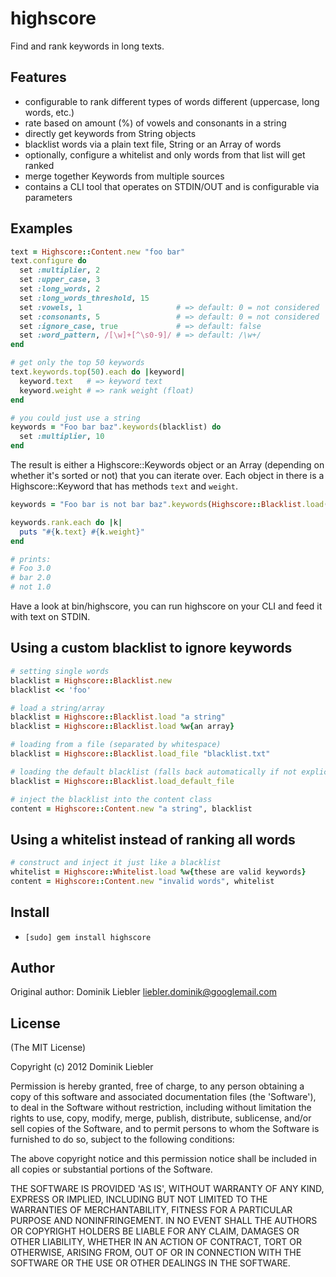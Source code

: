 highscore
===========

Find and rank keywords in long texts.

Features
--------

* configurable to rank different types of words different (uppercase, long words, etc.)
* rate based on amount (%) of vowels and consonants in a string
* directly get keywords from String objects
* blacklist words via a plain text file, String or an Array of words
* optionally, configure a whitelist and only words from that list will get ranked
* merge together Keywords from multiple sources
* contains a CLI tool that operates on STDIN/OUT and is configurable via parameters

Examples
--------

```ruby
text = Highscore::Content.new "foo bar"
text.configure do
  set :multiplier, 2
  set :upper_case, 3
  set :long_words, 2
  set :long_words_threshold, 15
  set :vowels, 1                     # => default: 0 = not considered
  set :consonants, 5                 # => default: 0 = not considered
  set :ignore_case, true             # => default: false
  set :word_pattern, /[\w]+[^\s0-9]/ # => default: /\w+/
end

# get only the top 50 keywords
text.keywords.top(50).each do |keyword|
  keyword.text   # => keyword text
  keyword.weight # => rank weight (float)
end

# you could just use a string
keywords = "Foo bar baz".keywords(blacklist) do
  set :multiplier, 10
end
```

The result is either a Highscore::Keywords object or an Array (depending on whether it's sorted or not) that you
can iterate over. Each object in there is a Highscore::Keyword that has methods `text` and `weight`.

```ruby
keywords = "Foo bar is not bar baz".keywords(Highscore::Blacklist.load(['baz']))

keywords.rank.each do |k|
  puts "#{k.text} #{k.weight}"
end

# prints:
# Foo 3.0
# bar 2.0
# not 1.0
```

Have a look at bin/highscore, you can run highscore on your CLI and feed it with text on STDIN.

Using a custom blacklist to ignore keywords
-------------------------------------------

```ruby
# setting single words
blacklist = Highscore::Blacklist.new
blacklist << 'foo'

# load a string/array
blacklist = Highscore::Blacklist.load "a string"
blacklist = Highscore::Blacklist.load %w{an array}

# loading from a file (separated by whitespace)
blacklist = Highscore::Blacklist.load_file "blacklist.txt"

# loading the default blacklist (falls back automatically if not explicit given)
blacklist = Highscore::Blacklist.load_default_file

# inject the blacklist into the content class
content = Highscore::Content.new "a string", blacklist
```

Using a whitelist instead of ranking all words
----------------------------------------------

```ruby
# construct and inject it just like a blacklist
whitelist = Highscore::Whitelist.load %w{these are valid keywords}
content = Highscore::Content.new "invalid words", whitelist
```

Install
-------

* `[sudo] gem install highscore`

Author
------

Original author: Dominik Liebler <liebler.dominik@googlemail.com>

License
-------

(The MIT License)

Copyright (c) 2012 Dominik Liebler

Permission is hereby granted, free of charge, to any person obtaining
a copy of this software and associated documentation files (the
'Software'), to deal in the Software without restriction, including
without limitation the rights to use, copy, modify, merge, publish,
distribute, sublicense, and/or sell copies of the Software, and to
permit persons to whom the Software is furnished to do so, subject to
the following conditions:

The above copyright notice and this permission notice shall be
included in all copies or substantial portions of the Software.

THE SOFTWARE IS PROVIDED 'AS IS', WITHOUT WARRANTY OF ANY KIND,
EXPRESS OR IMPLIED, INCLUDING BUT NOT LIMITED TO THE WARRANTIES OF
MERCHANTABILITY, FITNESS FOR A PARTICULAR PURPOSE AND NONINFRINGEMENT.
IN NO EVENT SHALL THE AUTHORS OR COPYRIGHT HOLDERS BE LIABLE FOR ANY
CLAIM, DAMAGES OR OTHER LIABILITY, WHETHER IN AN ACTION OF CONTRACT,
TORT OR OTHERWISE, ARISING FROM, OUT OF OR IN CONNECTION WITH THE
SOFTWARE OR THE USE OR OTHER DEALINGS IN THE SOFTWARE.
